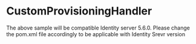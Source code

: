 # CustomProvisioningHandler
The above sample will be compatible Identity server 5.6.0. Please change the pom.xml file accordingly to be applicable with Identity Srevr version
